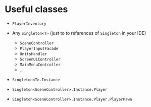 ﻿# Useful classes

- `PlayerInventory`
- Any `Singleton<T>` (just to to references of `Singleton` in your IDE)
    - `SceneController`
    - `PlayerInputFacade`
    - `UnitsHandler`
    - `ScreenUiController`
    - `MainMenuController`
    - ...

- `Singleton<T>.Instance`
- `Singleton<SceneController>.Instance.Player`
- `Singleton<SceneController>.Instance.Player.PlayerPawn`
